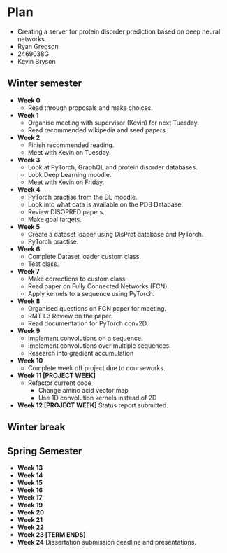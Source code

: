 # Plan

* Creating a server for protein disorder prediction based on deep neural networks.
* Ryan Gregson
* 2469038G
* Kevin Bryson

## Winter semester

* **Week 0**
  - Read through proposals and make choices.
* **Week 1**
  - Organise meeting with supervisor (Kevin) for next Tuesday. 
  - Read recommended wikipedia and seed papers.
* **Week 2**
  - Finish recommended reading. 
  - Meet with Kevin on Tuesday.
* **Week 3**
  - Look at PyTorch, GraphQL and protein disorder databases. 
  - Look Deep Learning moodle.
  - Meet with Kevin on Friday.
* **Week 4**
  - PyTorch practise from the DL moodle. 
  - Look into what data is available on the PDB Database. 
  - Review DISOPRED papers. 
  - Make goal targets. 
* **Week 5**
  - Create a dataset loader using DisProt database and PyTorch.
  - PyTorch practise.
* **Week 6**
  - Complete Dataset loader custom class.
  - Test class.
* **Week 7**
  - Make corrections to custom class.
  - Read paper on Fully Connected Networks (FCN).
  - Apply kernels to a sequence using PyTorch.
* **Week 8**
  - Organised questions on FCN paper for meeting.
  - RMT L3 Review on the paper.
  - Read documentation for PyTorch conv2D.
* **Week 9**
  - Implement convolutions on a sequence.
  - Implement convolutions over multiple sequences.
  - Research into gradient accumulation
* **Week 10**
  - Complete week off project due to courseworks.
* **Week 11 [PROJECT WEEK]**
  - Refactor current code
    - Change amino acid vector map
    - Use 1D convolution kernels instead of 2D
* **Week 12 [PROJECT WEEK]** Status report submitted.

## Winter break

## Spring Semester

* **Week 13**
* **Week 14**
* **Week 15**
* **Week 16**
* **Week 17**
* **Week 19**
* **Week 20**
* **Week 21**
* **Week 22**
* **Week 23 [TERM ENDS]**
* **Week 24** Dissertation submission deadline and presentations.

